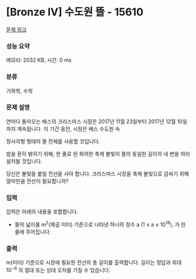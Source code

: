 # [Bronze IV] 수도원 뜰 - 15610 

[문제 링크](https://www.acmicpc.net/problem/15610) 

### 성능 요약

메모리: 2032 KB, 시간: 0 ms

### 분류

기하학, 수학

### 문제 설명

<p>연마다 돌아오는 배스의 크리스마스 시장은 2017년 11월 23일부터 2017년 12월 10일까지 계속됩니다. 이 기간 동안, 시장은 배스 수도원 속 </p>

<p>정사각형 형태의 뜰 전체를 사용할 것입니다.</p>

<p>밤을 환히 밝히기 위해, 한 줄로 된 화려한 축제 불빛이 뜰의 동일한 길이의 네 변을 따라 설치될 것입니다.</p>

<p>당신은 불빛을 붙일 전선을 사야 합니다. 크리스마스 시장을 축제 불빛으로 감싸기 위해 얼마만큼 전선이 필요합니까?</p>

### 입력 

 <p>입력은 아래의 내용을 포함합니다.</p>

<ul>
	<li>뜰의 넓이를 m<sup>2</sup>(제곱 미터) 기준으로 나타낸 하나의 정수 a (1 ≤ a ≤ 10<sup>18</sup>), 가 한 줄에 주어집니다.</li>
</ul>

### 출력 

 <p>m(미터) 기준으로 시장에 필요한 전선의 총 길이를 출력합니다. 길이는 정답과 최대 10<sup>−6</sup> 의 절대 또는 상대 오차를 가질 수 있습니다.</p>


